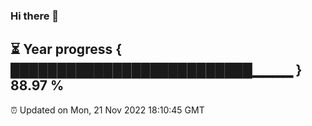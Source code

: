 ### Hi there 👋
⏳ Year progress { ██████████████████████████▁▁▁▁ } 88.97 %
---
⏰ Updated on Mon, 21 Nov 2022 18:10:45 GMT

